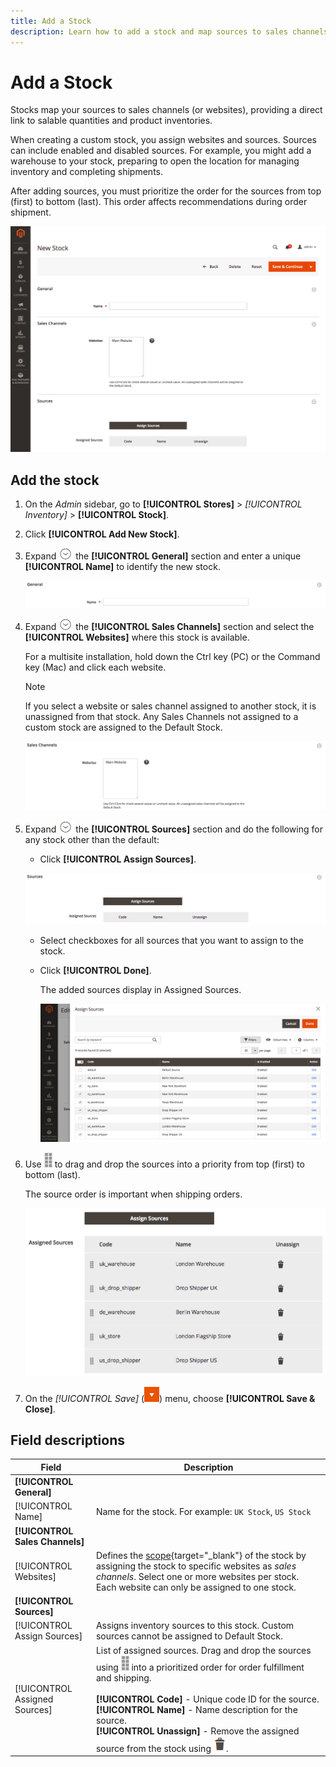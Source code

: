 ```yaml
---
title: Add a Stock
description: Learn how to add a stock and map sources to sales channels (websites), providing a direct link to salable quantities and product inventories.
---
```

# Add a Stock

Stocks map your sources to sales channels (or websites), providing a direct link to salable quantities and product inventories.

When creating a custom stock, you assign websites and sources. Sources can include enabled and disabled sources. For example, you might add a warehouse to your stock, preparing to open the location for managing inventory and completing shipments.

After adding sources, you must prioritize the order for the sources from top (first) to bottom (last). This order affects recommendations during order shipment.

![New Stock](assets/inventory-stock-new.png)

## Add the stock

1. On the _Admin_ sidebar, go to **[!UICONTROL Stores]** > _[!UICONTROL Inventory]_ > **[!UICONTROL Stock]**.

1. Click **[!UICONTROL Add New Stock]**.

1. Expand ![Expansion selector](../assets/icon-display-expand.png) the **[!UICONTROL General]** section and enter a unique **[!UICONTROL Name]** to identify the new stock.

   ![General stock options](assets/inventory-stock-general.png)

1. Expand ![Expansion selector](../assets/icon-display-expand.png) the **[!UICONTROL Sales Channels]** section and select the **[!UICONTROL Websites]** where this stock is available.

   For a multisite installation, hold down the Ctrl key (PC) or the Command key (Mac) and click each website.

   >[!NOTE]
   >
   >If you select a website or sales channel assigned to another stock, it is unassigned from that stock. Any Sales Channels not assigned to a custom stock are assigned to the Default Stock.

   ![Sales Channels options for  stocks](assets/inventory-sales-channel.png)

1. Expand ![Expansion selector](../assets/icon-display-expand.png) the **[!UICONTROL Sources]** section and do the following for any stock other than the default:

    - Click **[!UICONTROL Assign Sources]**.

    ![Assigned Sources](assets/inventory-stock-sources.png)

    - Select checkboxes for all sources that you want to assign to the stock.

    - Click **[!UICONTROL Done]**.

      The added sources display in Assigned Sources.

      ![Assign Sources to Stock](assets/inventory-assign-sources.png)

1. Use ![Sort icon](assets/icon-sort.png) to drag and drop the sources into a priority from top (first) to bottom (last).

   The source order is important when shipping orders.

   ![Assigned Sources Example](assets/inventory-stock-priority-after.png)

1. On the _[!UICONTROL Save]_ (![Menu arrow](../assets/icon-menu-down-arrow-red.png)) menu, choose **[!UICONTROL Save & Close]**.

## Field descriptions

|Field|Description|
|--|--|
|**[!UICONTROL General]**| |
|[!UICONTROL Name]|Name for the stock. For example: `UK Stock`, `US Stock`|
|**[!UICONTROL Sales Channels]**| |
|[!UICONTROL Websites]|Defines the [scope](https://docs.magento.com/user-guide/configuration/scope.html){target="_blank"} of the stock by assigning the stock to specific websites as _sales channels_. Select one or more websites per stock. Each website can only be assigned to one stock.|
|**[!UICONTROL Sources]**| |
|[!UICONTROL Assign Sources]|Assigns inventory sources to this stock. Custom sources cannot be assigned to Default Stock.|
|[!UICONTROL Assigned Sources]|List of assigned sources. Drag and drop the sources using ![Sort icon](assets/icon-sort.png) into a prioritized order for order fulfillment and shipping.<br/><br/>**[!UICONTROL Code]** - Unique code ID for the source.<br/>**[!UICONTROL Name]** - Name description for the source.<br/>**[!UICONTROL Unassign]** - Remove the assigned source from the stock using ![Trash icon](../assets/icon-delete-trashcan-solid.png).|
